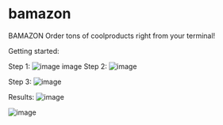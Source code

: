# bamazon
BAMAZON
Order tons of coolproducts right from your terminal!

Getting started:

Step 1:
![image](https://imgur.com/dsBk9OY)
image
Step 2:
![image](https://imgur.com/QL82TTf)

Step 3:
![image](https://imgur.com/6udUdZP)


Results:
![image](https://imgur.com/QiKNeLv)

![image](https://imgur.com/aI63csJ)
